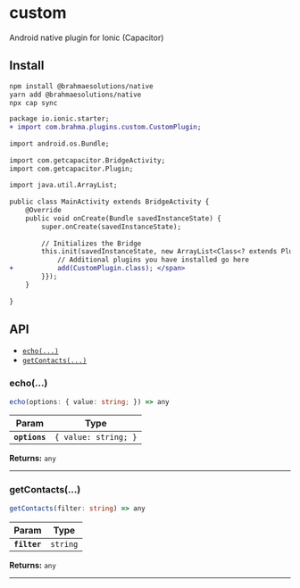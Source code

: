 # custom

Android native plugin for Ionic (Capacitor)

## Install

```bash
npm install @brahmaesolutions/native
yarn add @brahmaesolutions/native
npx cap sync
```
````diff
package io.ionic.starter;
+ import com.brahma.plugins.custom.CustomPlugin;
 
import android.os.Bundle;
 
import com.getcapacitor.BridgeActivity;
import com.getcapacitor.Plugin;
 
import java.util.ArrayList;
 
public class MainActivity extends BridgeActivity {
    @Override
    public void onCreate(Bundle savedInstanceState) {
        super.onCreate(savedInstanceState);
    
        // Initializes the Bridge
        this.init(savedInstanceState, new ArrayList<Class<? extends Plugin>>() {{
            // Additional plugins you have installed go here
+           add(CustomPlugin.class); </span>
        }});
    }
 
}
````
## API

<docgen-index>

* [`echo(...)`](#echo)
* [`getContacts(...)`](#getcontacts)

</docgen-index>

<docgen-api>
<!--Update the source file JSDoc comments and rerun docgen to update the docs below-->

### echo(...)

```typescript
echo(options: { value: string; }) => any
```

| Param         | Type                            |
| ------------- | ------------------------------- |
| **`options`** | <code>{ value: string; }</code> |

**Returns:** <code>any</code>

--------------------


### getContacts(...)

```typescript
getContacts(filter: string) => any
```

| Param        | Type                |
| ------------ | ------------------- |
| **`filter`** | <code>string</code> |

**Returns:** <code>any</code>

--------------------

</docgen-api>
